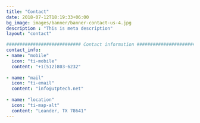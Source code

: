 ```yaml
---
title: "Contact"
date: 2018-07-12T18:19:33+06:00
bg_image: images/banner/banner-contact-us-4.jpg
description : "This is meta description"
layout: "contact"

############################ Contact information ############################
contact_info:
- name: "mobile"
  icon: "ti-mobile"
  content: "+1(512)803-6232"
  
- name: "mail"
  icon: "ti-email"
  content: "info@utptech.net"
  
- name: "location"
  icon: "ti-map-alt"
  content: "Leander, TX 78641"
---
```

